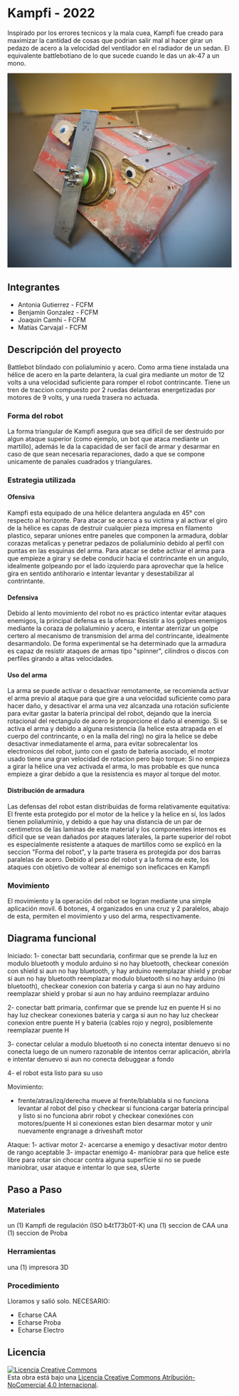 # Kampfi - 2022
Inspirado por los errores tecnicos y la mala cuea, Kampfi fue creado para maximizar la cantidad de cosas que podrian salir mal al hacer girar un pedazo de acero a la velocidad del ventilador en el radiador de un sedan. El equivalente battlebotiano de lo que sucede cuando le das un ak-47 a un mono.

![Kampfi](/multimedia/KampfiFinal.jpeg)

## Integrantes
- Antonia Gutierrez - FCFM
- Benjamín Gonzalez - FCFM
- Joaquin Camhi - FCFM
- Matías Carvajal - FCFM

## Descripción del proyecto
Battlebot blindado con polialuminio y acero. Como arma tiene instalada una hélice de acero en la parte delantera, la cual gira mediante un motor de 12 volts a una velocidad suficiente para romper el robot contrincante. Tiene un tren de traccion compuesto por 2 ruedas delanteras energetizadas por motores de 9 volts, y una rueda trasera no actuada. 

### Forma del robot
La forma triangular de Kampfi asegura que sea difícil de ser destruído por algun ataque superior (como ejemplo, un bot que ataca mediante un martillo), además le da la capacidad de ser facil de armar y desarmar en caso de que sean necesaria reparaciones, dado a que se compone unicamente de panales cuadrados y triangulares.

### Estrategia utilizada
#### Ofensiva
Kampfi esta equipado de una hélice delantera angulada en 45° con respecto al horizonte. Para atacar se acerca a su victima y al activar el giro de la hélice es capas de destruír cualquier pieza impresa en filamento plastico, separar uniones entre paneles que componen la armadura, doblar corazas metalicas y penetrar pedazos de polialuminio debido al perfil con puntas en las esquinas del arma. Para atacar se debe activar el arma para que empieze a girar y se debe conducir hacia el contrincante en un angulo, idealmente golpeando por el lado izquierdo para aprovechar que la helice gira en sentido antihorario e intentar levantar y desestabilizar al contrintante. 

#### Defensiva
Debido al lento movimiento del robot no es práctico intentar evitar ataques enemigos, la principal defensa es la ofensa: Resistir a los golpes enemigos mediante la coraza de polialuminio y acero, e intentar aterrizar un golpe certero al mecanismo de transmision del arma del contrincante, idealmente desarmandolo. De forma experimental se ha determinado que la armadura es capaz de resistir ataques de armas tipo "spinner", cilindros o discos con perfiles girando a altas velocidades.

#### Uso del arma
La arma se puede activar o desactivar remotamente, se recomienda activar el arma previo al ataque para que gire a una velocidad suficiente como para hacer daño, y desactivar el arma una vez alcanzada una rotación suficiente para evitar gastar la batería principal del robot, dejando que la inercia rotacional del rectangulo de acero le proporcione el daño al enemigo. Si se activa el arma y debido a alguna resistencia (la helice esta atrapada en el cuerpo del contrincante, o en la malla del ring) no gira la helice se debe desactivar inmediatamente el arma, para evitar sobrecalentar los electronicos del robot, junto con el gasto de bateria asociado, el motor usado tiene una gran velocidad de rotacion pero bajo torque: Si no empieza a girar la hélice una vez activada el arma, lo mas probable es que nunca empieze a girar debido a que la resistencia es mayor al torque del motor.

#### Distribución de armadura
Las defensas del robot estan distribuidas de forma relativamente equitativa: El frente esta protegido por el motor de la helice y la helice en sí, los lados tienen polialuminio, y debido a que hay una distancia de un par de centimetros de las laminas de este material y los componentes internos es difícil que se vean dañados por ataques laterales, la parte superior del robot es especialmente resistente a ataques de martillos como se explicó en la seccion "Forma del robot", y la parte trasera es protegida por dos barras paralelas de acero. Debido al peso del robot y a la forma de este, los ataques con objetivo de voltear al enemigo son ineficaces en Kampfi

### Movimiento
El movimiento y la operación del robot se logran mediante una simple aplicación movil. 6 botones, 4 organizados en una cruz y 2 paralelos, abajo de esta, permiten el movimiento y uso del arma, respectivamente.

## Diagrama funcional
Iniciado:
1- conectar batt secundaria, confirmar que se prende la luz en modulo bluetooth y modulo arduino
      si no hay bluetooth, checkear conexión con shield
            si aun no hay bluetooth, y hay arduino reemplazar shield y probar
                  si aun no hay bluetooth reemplazar modulo bluetooth
      si no hay arduino (ni bluetooth), checkear conexion con bateria y carga
            si aun no hay arduino reemplazar shield y probar
                  si aun no hay arduino reemplazar arduino
       
2- conectar batt primaria, confirmar que se prende luz en puente H
      si no hay luz checkear conexiones bateria y carga
            si aun no hay luz checkear conexion entre puente H y bateria (cables rojo y negro), posiblemente reemplazar puente H

3- conectar celular a modulo bluetooth
      si no conecta intentar denuevo
            si no conecta luego de un numero razonable de intentos cerrar aplicación, abrirla e intentar denuevo
                  si aun no conecta debuggear a fondo
            
4- el robot esta listo para su uso

Movimiento: 
- frente/atras/izq/derecha mueve al frente/blablabla
      si no funciona levantar al robot del piso y checkear
            si funciona cargar batería principal y listo
            si no funciona abrir robot y checkear conexiónes con motores/puente H
                  si conexiones estan bien desarmar motor y unir nuevamente engranage a driveshaft motor
                  
Ataque:
1- activar motor
2- acercarse a enemigo y desactivar motor dentro de rango aceptable
3- impactar enemigo
4- maniobrar para que helice este libre para rotar sin chocar contra alguna superficie
      si no se puede maniobrar, usar ataque e intentar lo que sea, sUerte

## Paso a Paso
### Materiales
un (1) Kampfi de regulación (ISO b4tT73b0T-K)
una (1) seccion de CAA
una (1) seccion de Proba

### Herramientas
una (1) impresora 3D

### Procedimiento
Lloramos y salió solo.
NECESARIO:
- Echarse CAA
- Echarse Proba
- Echarse Electro

## Licencia
<a rel="license" href="http://creativecommons.org/licenses/by-nc/4.0/"><img alt="Licencia Creative Commons" style="border-width:0" src="https://i.creativecommons.org/l/by-nc/4.0/88x31.png" /></a><br />Esta obra está bajo una <a rel="license" href="http://creativecommons.org/licenses/by-nc/4.0/">Licencia Creative Commons Atribución-NoComercial 4.0 Internacional</a>.
